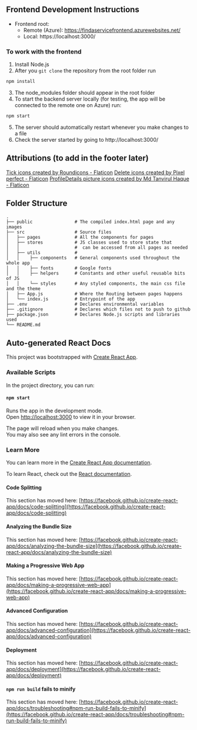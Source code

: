 ## Frontend Development Instructions

- Frontend root:
  - Remote (Azure): https://findaservicefrontend.azurewebsites.net/
  - Local: https://localhost:3000/

### To work with the frontend

1. Install Node.js
2. After you `git clone` the repository from the root folder run

```bash
npm install
```

3. The node_modules folder should appear in the root folder
4. To start the backend server locally (for testing, the app will be connected to the remote one on Azure) run:

```bash
npm start
```

5. The server should automatically restart whenever you make changes to a file
6. Check the server started by going to http://localhost:3000/

## Attributions (to add in the footer later)

<a href="https://www.flaticon.com/free-icons/tick" title="tick icons">Tick icons created by Roundicons - Flaticon</a>
<a href="https://www.flaticon.com/free-icons/delete" title="delete icons">Delete icons created by Pixel perfect - Flaticon</a>
<a href="https://www.flaticon.com/free-icons/profile-picture" title="profile picture icons">ProfileDetails picture icons created by Md Tanvirul Haque - Flaticon</a>

## Folder Structure

```
.
├── public                # The compiled index.html page and any images
├── src                   # Source files
│   ├── pages             # All the components for pages
│   ├── stores            # JS classes used to store state that
│   │                     #  can be accessed from all pages as needed
│   ├── utils             #
│   │    ├── components   # General components used throughout the whole app
│   │    ├── fonts        # Google fonts
│   │    ├── helpers      # Constants and other useful reusable bits of JS
│   │    └── styles       # Any styled components, the main css file and the theme
│   ├── App.js            # Where the Routing between pages happens
│   └── index.js          # Entrypoint of the app
├── .env                  # Declares environmental variables
├── .gitignore            # Declares which files not to push to github
├── package.json          # Declares Node.js scripts and libraries used
└── README.md
```

## Auto-generated React Docs

This project was bootstrapped with [Create React App](https://github.com/facebook/create-react-app).

### Available Scripts

In the project directory, you can run:

#### `npm start`

Runs the app in the development mode.\
Open [http://localhost:3000](http://localhost:3000) to view it in your browser.

The page will reload when you make changes.\
You may also see any lint errors in the console.

### Learn More

You can learn more in the [Create React App documentation](https://facebook.github.io/create-react-app/docs/getting-started).

To learn React, check out the [React documentation](https://reactjs.org/).

#### Code Splitting

This section has moved here: [https://facebook.github.io/create-react-app/docs/code-splitting](https://facebook.github.io/create-react-app/docs/code-splitting)

#### Analyzing the Bundle Size

This section has moved here: [https://facebook.github.io/create-react-app/docs/analyzing-the-bundle-size](https://facebook.github.io/create-react-app/docs/analyzing-the-bundle-size)

#### Making a Progressive Web App

This section has moved here: [https://facebook.github.io/create-react-app/docs/making-a-progressive-web-app](https://facebook.github.io/create-react-app/docs/making-a-progressive-web-app)

#### Advanced Configuration

This section has moved here: [https://facebook.github.io/create-react-app/docs/advanced-configuration](https://facebook.github.io/create-react-app/docs/advanced-configuration)

#### Deployment

This section has moved here: [https://facebook.github.io/create-react-app/docs/deployment](https://facebook.github.io/create-react-app/docs/deployment)

#### `npm run build` fails to minify

This section has moved here: [https://facebook.github.io/create-react-app/docs/troubleshooting#npm-run-build-fails-to-minify](https://facebook.github.io/create-react-app/docs/troubleshooting#npm-run-build-fails-to-minify)

